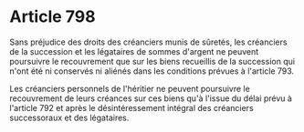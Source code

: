 # Article 798

Sans préjudice des droits des créanciers munis de sûretés, les créanciers de la succession et les légataires de sommes d'argent ne peuvent poursuivre le recouvrement que sur les biens recueillis de la succession qui n'ont été ni conservés ni aliénés dans les conditions prévues à l'article 793.

Les créanciers personnels de l'héritier ne peuvent poursuivre le recouvrement de leurs créances sur ces biens qu'à l'issue du délai prévu à l'article 792 et après le désintéressement intégral des créanciers successoraux et des légataires.
